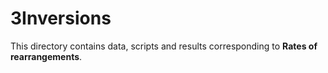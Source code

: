 # 3Inversions
This directory contains data, scripts and results corresponding to **Rates of rearrangements**.
